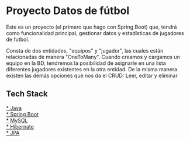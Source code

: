 # Proyecto Datos de fútbol

Este es un proyecto (el primero que hago con Spring Boot) que, tendrá como funcionalidad principal, gestionar datos y estadísticas de jugadores de futbol.

Consta de dos entidades, "equipos" y "jugador", las cuales están relacionadas de manera "OneToMany". Cuando creamos y cargamos un equipo en  la BD, tendremos la posibilidad de asignarle en una lista diferentes jugadores existentes en la otra entidad. De la misma manera existen las demás opciones que nos da el CRUD: Leer, editar y eliminar


<h2>Tech Stack</h2>
<a href="https://docs.oracle.com/en/java/">* Java</a> <br>
<a href="https://docs.spring.io/spring-boot/docs/current/reference/htmlsingle/">* Spring Boot</a><br>
<a href="https://dev.mysql.com/doc/">* MySQL</a><br>
<a href="https://hibernate.org/orm/documentation/6.4/">* Hibernate</a><br>
<a href="https://spring.io/projects/spring-data-jpa">* JPA</a>
